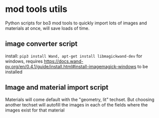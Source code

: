 # mod tools utils

Python scripts for bo3 mod tools to quickly import lots of images and materials at once, will save loads of time.

## image converter script

install:  `pip3 install Wand, apt-get install libmagickwand-dev`
for windows, requires https://docs.wand-py.org/en/0.4.1/guide/install.html#install-imagemagick-windows to be installed

## Image and material import script

Materials will come default with the "geometry, lit" techset. But choosing another techset will autofill the images in each of the fields where the images exist for that material
